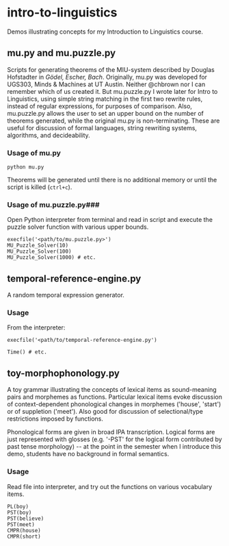 # intro-to-linguistics

Demos illustrating concepts for my Introduction to Linguistics course.

## mu.py and mu.puzzle.py ##

Scripts for generating theorems of the MIU-system described by Douglas Hofstadter in *Gödel, Escher, Bach*.  Originally, mu.py was developed for UGS303, Minds & Machines at UT Austin.  Neither @chbrown nor I can remember which of us created it.  But mu.puzzle.py I wrote later for Intro to Linguistics, using simple string matching in the first two rewrite rules, instead of regular expressions, for purposes of comparison.  Also, mu.puzzle.py allows the user to set an upper bound on the number of theorems generated, while the original mu.py is non-terminating.  These are useful for discussion of formal languages, string rewriting systems, algorithms, and decideability.

### Usage of mu.py ###

`python mu.py`

Theorems will be generated until there is no additional memory or until the script is killed (`ctrl+c`).

### Usage of mu.puzzle.py###

Open Python interpreter from terminal and read in script and execute the puzzle solver function with various upper bounds.
```
execfile('<path/to/mu.puzzle.py>')
MU_Puzzle_Solver(10)
MU_Puzzle_Solver(100)
MU_Puzzle_Solver(1000) # etc.
```

## temporal-reference-engine.py ##
A random temporal expression generator.  

### Usage ###

From the interpreter:
```
execfile('<path/to/temporal-reference-engine.py')

Time() # etc.
```

## toy-morphophonology.py ##

A toy grammar illustrating the concepts of lexical items as sound-meaning pairs and morphemes as functions.  Particular lexical items evoke discussion of context-dependent phonological changes in morphemes ('house', 'start') or of suppletion ('meet').  Also good for discussion of selectional/type restrictions imposed by functions.

Phonological forms are given in broad IPA transcription.  Logical forms are just represented with glosses (e.g. '-PST' for the logical form contributed by past tense morphology) -- at the point in the semester when I introduce this demo, students have no background in formal semantics.

### Usage ###

Read file into interpreter, and try out the functions on various vocabulary items.
```
PL(boy)
PST(boy)
PST(believe)
PST(meet)
CMPR(house)
CMPR(short)
```
